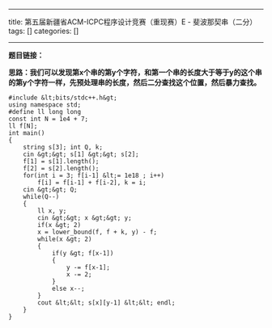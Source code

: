 
--- 
title:  第五届新疆省ACM-ICPC程序设计竞赛（重现赛）E - 斐波那契串（二分） 
tags: []
categories: [] 

---
**题目链接：**

**思路：我们可以发现第x个串的第y个字符，和第一个串的长度大于等于y的这个串的第y个字符一样，先预处理串的长度，然后二分查找这个位置，然后暴力查找。**

```
#include &lt;bits/stdc++.h&gt;
using namespace std;
#define ll long long
const int N = 1e4 + 7;
ll f[N];
int main()
{
    string s[3]; int Q, k;
    cin &gt;&gt; s[1] &gt;&gt; s[2];
    f[1] = s[1].length();
    f[2] = s[2].length();
    for(int i = 3; f[i-1] &lt;= 1e18 ; i++)
        f[i] = f[i-1] + f[i-2], k = i;
    cin &gt;&gt; Q;
    while(Q--)
    {
        ll x, y;
        cin &gt;&gt; x &gt;&gt; y;
        if(x &gt; 2)
        x = lower_bound(f, f + k, y) - f;
        while(x &gt; 2)
        {
            if(y &gt; f[x-1])
            {
                y -= f[x-1];
                x -= 2;
            }
            else x--;
        }
        cout &lt;&lt; s[x][y-1] &lt;&lt; endl;
    }
}

```

 
